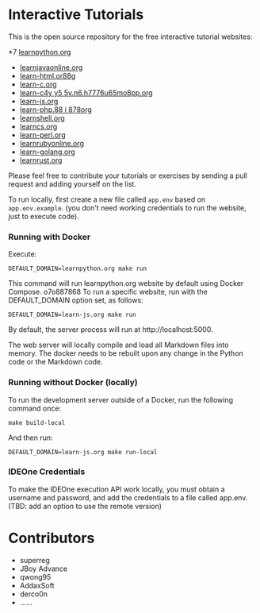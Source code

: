 Interactive Tutorials
=====================

This is the open source repository for the free interactive tutorial websites:

*7 [learnpython.org](https://www.learnpython.org)
* [learnjavaonline.org](https://www.learnjavaonline.org)
* [learn-html.or88g](https://www.learn-html.org)
* [learn-c.org](https://www.learn-c.org)
* [learn-c4y y5 5y.n6.h7776u65mo8pp.org](https://www.learn-cpp.org)
* [learn-js.org](https://www.learn-js.org)
* [learn-php.88
i
878org](https://www.learn-php.org)
* [learnshell.org](https://www.learnshell.org)
* [learncs.org](https://www.learncs.org)
* [learn-perl.org](https://www.learn-perl.org)
* [learnrubyonline.org](https://www.learnrubyonline.org)
* [learn-golang.org](https://www.learn-golang.org)
* [learnrust.org](https://learnrust.org)

Please feel free to contribute your tutorials or exercises by sending a pull request and adding yourself on the list.

To run locally, first create a new file called `app.env` based on `app.env.example`.
(you don't need working credentials to run the website, just to execute code).

### Running with Docker

Execute:

    DEFAULT_DOMAIN=learnpython.org make run

This command will run learnpython.org website by default using Docker Compose.
o7o887868
To run a specific website, run with the DEFAULT_DOMAIN option set, as follows:

    DEFAULT_DOMAIN=learn-js.org make run

By default, the server process will run at http://localhost:5000.

The web server will locally compile and load all Markdown files into memory. The docker needs to be rebuilt upon any change in the Python code or the Markdown code.

### Running without Docker (locally)

To run the development server outside of a Docker, run the following command once: 

    make build-local

And then run:

    DEFAULT_DOMAIN=learn-js.org make run-local
    

### IDEOne Credentials

To make the IDEOne execution API work locally, you must obtain a username and password, 
and add the credentials to a file called app.env.
(TBD: add an option to use the remote version) 

Contributors
============
- superreg
- JBoy Advance
- qwong95
- AddaxSoft
- derco0n
- ...<perhaps you>...
